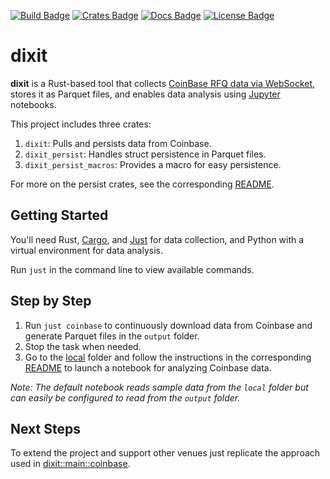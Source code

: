 [![Build Badge]][build] [![Crates Badge]][crates] [![Docs Badge]][docs] [![License Badge]][license]

[Build Badge]: https://github.com/fran0x/dixit/actions/workflows/rust.yml/badge.svg
[build]: https://github.com/fran0x/dixit/actions

[Crates Badge]: https://img.shields.io/crates/v/dixit.svg
[crates]: https://crates.io/crates/dixit

[Docs Badge]: https://docs.rs/dixit/badge.svg
[docs]: https://docs.rs/dixit

[License Badge]: https://img.shields.io/badge/License-MIT-blue.svg  
[license]: LICENSE

# dixit

**dixit** is a Rust-based tool that collects [CoinBase RFQ data via WebSocket](https://docs.cdp.coinbase.com/exchange/docs/websocket-channels#rfq-matches-channel), stores it as Parquet files, and enables data analysis using [Jupyter](https://jupyter.org/) notebooks.

This project includes three crates:
1. `dixit`: Pulls and persists data from Coinbase.
2. `dixit_persist`: Handles struct persistence in Parquet files.
3. `dixit_persist_macros`: Provides a macro for easy persistence.

For more on the persist crates, see the corresponding [README](dixit_persist/README.md).

## Getting Started

You'll need Rust, [Cargo](https://doc.rust-lang.org/cargo), and [Just](https://github.com/casey/just) for data collection, and Python with a virtual environment for data analysis.

Run `just` in the command line to view available commands.

## Step by Step

1. Run `just coinbase` to continuously download data from Coinbase and generate Parquet files in the `output` folder.
2. Stop the task when needed.
3. Go to the [local](local) folder and follow the instructions in the corresponding [README](local/README.md) to launch a notebook for analyzing Coinbase data.

_Note: The default notebook reads sample data from the `local` folder but can easily be configured to read from the `output` folder._

## Next Steps

To extend the project and support other venues just replicate the approach used in [dixit::main::coinbase](dixit/src/main.rs).
